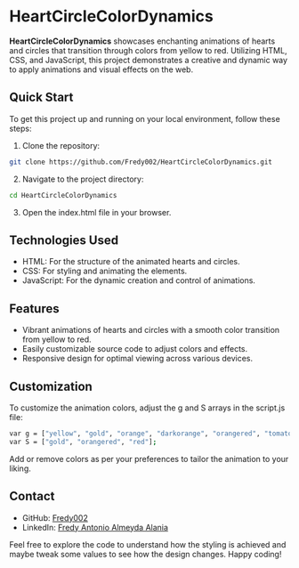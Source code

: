 # HeartCircleColorDynamics

**HeartCircleColorDynamics** showcases enchanting animations of hearts and circles that transition through colors from yellow to red. Utilizing HTML, CSS, and JavaScript, this project demonstrates a creative and dynamic way to apply animations and visual effects on the web.

## Quick Start

To get this project up and running on your local environment, follow these steps:

1. Clone the repository:

```bash
git clone https://github.com/Fredy002/HeartCircleColorDynamics.git
```

2. Navigate to the project directory:

```bash
cd HeartCircleColorDynamics
```

3. Open the index.html file in your browser.

## Technologies Used

- HTML: For the structure of the animated hearts and circles.
- CSS: For styling and animating the elements.
- JavaScript: For the dynamic creation and control of animations.

## Features

- Vibrant animations of hearts and circles with a smooth color transition from yellow to red.
- Easily customizable source code to adjust colors and effects.
- Responsive design for optimal viewing across various devices.

## Customization

To customize the animation colors, adjust the g and S arrays in the script.js file:

```bash
var g = ["yellow", "gold", "orange", "darkorange", "orangered", "tomato", "red", "darkred"];
var S = ["gold", "orangered", "red"];
```
Add or remove colors as per your preferences to tailor the animation to your liking.

## Contact

- GitHub: [Fredy002](https://github.com/Fredy002)
- LinkedIn: [Fredy Antonio Almeyda Alania](https://www.linkedin.com/in/fredy-antonio-almeyda-alania/)

Feel free to explore the code to understand how the styling is achieved and maybe tweak some values to see how the design changes. Happy coding!